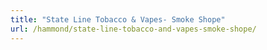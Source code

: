 ```yaml
---
title: "State Line Tobacco & Vapes- Smoke Shope"
url: /hammond/state-line-tobacco-and-vapes-smoke-shope/
---
```

